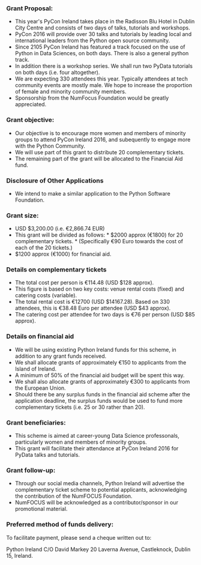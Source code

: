 
### Grant Proposal: 
* This year's PyCon Ireland takes place in the Radisson Blu Hotel in Dublin City Centre and consists of two days of talks, tutorials and workshops.  
* PyCon 2016 will provide over 30 talks and tutorials by leading local and international leaders from the Python open source community.
* Since 2105 PyCon Ireland has featured a track focused on the use of Python in Data Sciences, on both days. There is also a general python track.
* In addition there is a workshop series. We shall run two PyData tutorials on both days (i.e. four altogether).
* We are expecting 330 attendees this year. Typically attendees at tech community events are mostly male. We hope to increase the proportion of female and minority community members.
* Sponsorship from the NumFocus Foundation would be greatly appreciated. 

### Grant objective: 
* Our objective is to encourage more women and members of minority groups to attend PyCon Ireland 2016, and subequently to engage more with the Python Community. 
* We will use part of this grant to distribute 20 complementary tickets.
* The remaining part of the grant will be allocated to the Financial Aid fund.

### Disclosure of Other Applications
* We intend to make a similar application to the Python Software Foundation. 

### Grant size: 
* USD $3,200.00  (i.e. €2,866.74 EUR)
* This grant will be divided as follows:
        * $2000 approx (€1800) for 20 complementary tickets.
        * (Specifically €90 Euro towards the cost of each of the 20 tickets.)
* $1200 approx (€1000) for financial aid.

### Details on complementary tickets 
 * The total cost per person is €114.48 (USD $128 approx).
 * This figure is based on two key costs: venue rental costs (fixed) and catering costs (variable).
 * The total rental cost is €12700 (USD $14167.28). Based on 330 attendees, this is €38.48 Euro per attendee (USD $43 approx).
 * The catering cost per attendee for two days is €76 per person (USD $85 approx).

### Details on financial aid
 * We will be using existing Python Ireland funds for this scheme, in addition to any grant funds received.
 * We shall allocate grants of approximately €150 to applicants from the Island of Ireland. 
 * A minimum of 50% of the financial aid budget will be spent this way.
 * We shall also allocate grants of approximately €300 to applicants from the European Union. 
 * Should there be any surplus funds in the financial aid scheme after the application deadline, the surplus funds would be used to fund more complementary tickets (i.e. 25 or 30 rather than 20).

### Grant beneficiaries: 
* This scheme is aimed at career-young Data Science professonals, particularly women and members of minority groups.
* This grant will facilitate their attendance at PyCon Ireland 2016 for PyData talks and tutorials.

### Grant follow-up: 
* Through our social media channels, Python Ireland will advertise the complementary ticket scheme to potential applicants, acknowledging the contribution of the NumFOCUS Foundation.
* NumFOCUS will be acknowledged as a contributor/sponsor in our promotional material.

### Preferred method of funds delivery: 

To facilitate payment, please send a cheque written out to:

Python Ireland
C/O 
David Markey
20 Laverna Avenue, 
Castleknock, 
Dublin 15,
Ireland.
